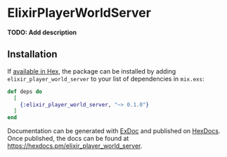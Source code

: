 # ElixirPlayerWorldServer

**TODO: Add description**

## Installation

If [available in Hex](https://hex.pm/docs/publish), the package can be installed
by adding `elixir_player_world_server` to your list of dependencies in `mix.exs`:

```elixir
def deps do
  [
    {:elixir_player_world_server, "~> 0.1.0"}
  ]
end
```

Documentation can be generated with [ExDoc](https://github.com/elixir-lang/ex_doc)
and published on [HexDocs](https://hexdocs.pm). Once published, the docs can
be found at <https://hexdocs.pm/elixir_player_world_server>.

